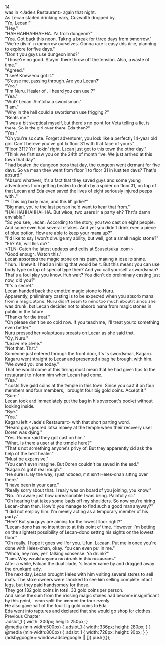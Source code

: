 14<br/>
<Vega> was in <Jade's Restaurant> again that night.<br/>
As Lecan started drinking early, Cozwolth dropped by.<br/>
"Yo, Lecan!"<br/>
"Hey."<br/>
"HAHHAHHAHHAHHA. Ya from dungeon?"<br/>
"Yea. Got back this noon. Taking a break for three days from tomorrow."<br/>
"We're divin' in tomorrow ourselves. Gonna take it easy this time, planning to explore for five days."<br/>
"Don't you guys use dungeon inns?"<br/>
"Those're no good. Stayin' there throw off the tension. Also, a waste of time."<br/>
"Agreed."<br/>
"I see! Knew you got it."<br/>
"S'cuse me, passing through. Are you Lecan?"<br/>
"Yea."<br/>
"I'm Nuru. Healer of <Azcariz>. I heard you can use <High Recovery>?"<br/>
"Yea."<br/>
"Wut? Lecan. Ain'tcha a swordsman."<br/>
"I am."<br/>
"Why in the hell could a swordsman use frigging <High Recovery>?"<br/>
"Beats me."<br/>
"I was a bit skeptical myself, but there's no point for Veta telling a lie, is there. So is the girl over there, Eda then?"<br/>
"Yes."<br/>
"Oh you're so cute. Forget adventurer, you look like a perfectly 14-year old girl. Can't believe you've got to floor 31 with that face of yours."<br/>
"Floor 31?? Yer' jokin' right. Lecan just got to this town the other day."<br/>
"Think we first saw you on the 24th of month five. We just arrived at this town that day."<br/>
"<Jaira> had beaten the dungeon boss that day, the dungeon went dormant for five days. So ya mean they went from floor 1 to floor 31 in just ten days? That's absurd."<br/>
"Absurd whatever, it's a fact that they saved <Jaira> guys and some young adventurers from getting beaten to death by a spider on floor 31, on top of that Lecan and Eda even saved the lives of eight seriously injured peeps with <High Recovery>."<br/>
"<High Recovery>? This big burly man, and this lil' girlie?"<br/>
"Big man, you're the last person he'd want to hear that from."<br/>
"HAHHAHHAHHAHHA. But whoa, two <High Recovery> users in a party eh? That's damn enviable."<br/>
"So you see, Lecan. According to the story, you two cast <High Recovery> on eight people. And some even had several retakes. And yet you didn't drink even a piece of blue potion. How are able to keep your mana up?"<br/>
"I'd like to say I won't divulge my ability, but well, got a small magic stone?"<br/>
"Eh? Ah, will this do?"<br/>
<TLN: Catch the latest updates and edits at Sousetsuka .com ><br/>
"Good enough. Watch this."<br/>
Lecan absorbed the magic stone on his palm, making it lose its shine.<br/>
"<Absorption> huh. I knew it. I had an inkling that would be it. But this means you can use body type <Recovery> on top of special type <Absorption> then? And you call yourself a swordsman? That's a foul play you know. Huh wait? You didn't do preliminary casting just now, did you?"<br/>
"It's a secret."<br/>
Lecan handed back the emptied magic stone to Nuru.<br/>
Apparently, preliminary casting is to be expected when you absorb mana from a magic stone. Nuru didn't seem to mind too much about it since she was drunk, but Lecan decided not to absorb mana from magic stones in public in the future.<br/>
"Thanks for the treat."<br/>
"Oh please don't be so cold now. If you teach me, I'll treat you to something even better."<br/>
Nuru pressed her voluptuous breasts on Lecan as she said that.<br/>
"Oy, Nuru."<br/>
"Leave me alone."<br/>
"Not that. That."<br/>
Someone just entered through the front door, it's <Jaira>'s swordsman, Kagaru.<br/>
Kagaru went straight to Lecan and presented a bag he brought with him.<br/>
"We owed you one today."<br/>
That he would come at this timing must mean that he had given tips to the restaurant to inform him when Lecan had come.<br/>
"Yea."<br/>
"<High Recovery> costs five gold coins at the temple in this town. Since you cast it on four <Jaira> members and four <Pezan Toorzam> members, I brought four big gold coins. Accept it."<br/>
"Sure."<br/>
Lecan took and immediately put the bag in his overcoat's pocket without looking inside.<br/>
"Bye."<br/>
"Yea."<br/>
Kagaru left <Jade's Restaurant> with that short parting word.<br/>
"Heard <Jaira> guys poured lotsa money at the temple when their recovery user Doren was dying."<br/>
"Yes. Rumor said they got <Purification> cast on him."<br/>
"What. Is there a <Purification> user at the temple here?"<br/>
"That's not something anyone's privy of. But they apparently did ask the help of the best healer."<br/>
"Must be expensive."<br/>
"You can't even imagine. But Doren couldn't be saved in the end."<br/>
"Kagaru's got it real rough."<br/>
"He sure is. By the way, I just noticed, if it isn't Heles-chan sitting over there."<br/>
"I have been in your care."<br/>
"Really sorry about that. I really was on board of you joining, you know."<br/>
"No. I'm aware just how unreasonable I was being. Painfully so."<br/>
"Oh hearing that takes some loads off my shoulders. So now you're hiring Lecan-chan then. How'd you manage to find such a good man anyway?"<br/>
"I did not employ him. I'm merely acting as a temporary member of his party."<br/>
"Hee? But you guys are aiming for the lowest floor right?"<br/>
"Lecan-dono has no intention to at this point of time. However, I'm betting on the slightest possibility of Lecan-dono setting his sights on the lowest floor."<br/>
"Oh really. I hope it goes well for you. Ufun. Lecaan. Put me in once you're done with Heles-chan, okay. You can even put in me."<br/>
"Whoa, hey now, yer' talking nonsense. Ya drunk?"<br/>
"I am. Why would anyone not drunk in this restaurant."<br/>
After a while, Falcan the dual blade, <Azcariz>'s leader came by and dragged away the drunkard lady.<br/>
The next day, Lecan brought Heles with him visiting several stores to sell mats. The store owners were shocked to see him selling complete intact legs, but they paid handsomely for those.<br/>
They got 132 gold coins in total. 33 gold coins per person.<br/>
And since the sum from the missing magic stones had become insignificant by this point, Lecan split the amount for four evenly.<br/>
He also gave half of the four big gold coins to Eda.<br/>
Eda went into raptures and declared that she would go shop for clothes.<br/>
Previous Chapter<br/>
.adslot_1 { width: 300px; height: 250px; }<br/>
@media (min-width:500px) { .adslot_1 { width: 336px; height: 280px; } }<br/>
@media (min-width:800px) { .adslot_1 { width: 728px; height: 90px; } }<br/>
(adsbygoogle = window.adsbygoogle || []).push({});<br/>
